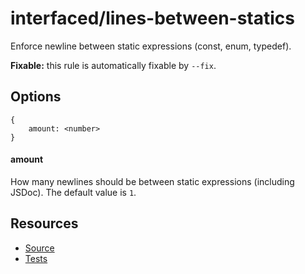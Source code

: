 # interfaced/lines-between-statics

Enforce newline between static expressions (const, enum, typedef).

**Fixable:** this rule is automatically fixable by `--fix`.

## Options

```
{
	amount: <number>
}
```

#### amount

How many newlines should be between static expressions (including JSDoc). The default value is `1`.

## Resources

* [Source](../../lib/rules/lines-between-statics.js)
* [Tests](../../test/eslint/rules/lines-between-statics.js)
